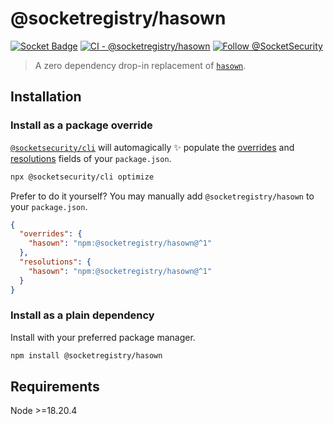 # @socketregistry/hasown

[![Socket Badge](https://socket.dev/api/badge/npm/package/@socketregistry/hasown)](https://socket.dev/npm/package/@socketregistry/hasown)
[![CI - @socketregistry/hasown](https://github.com/SocketDev/socket-registry-js/actions/workflows/test.yml/badge.svg)](https://github.com/SocketDev/socket-registry-js/actions/workflows/test.yml)
[![Follow @SocketSecurity](https://img.shields.io/twitter/follow/SocketSecurity?style=social)](https://twitter.com/SocketSecurity)

> A zero dependency drop-in replacement of
> [`hasown`](https://www.npmjs.com/package/hasown).

## Installation

### Install as a package override

[`@socketsecurity/cli`](https://www.npmjs.com/package/@socketsecurity/cli) will
automagically :sparkles: populate the
[overrides](https://docs.npmjs.com/cli/v9/configuring-npm/package-json#overrides)
and [resolutions](https://yarnpkg.com/configuration/manifest#resolutions) fields
of your `package.json`.

```sh
npx @socketsecurity/cli optimize
```

Prefer to do it yourself? You may manually add `@socketregistry/hasown` to your
`package.json`.

```json
{
  "overrides": {
    "hasown": "npm:@socketregistry/hasown@^1"
  },
  "resolutions": {
    "hasown": "npm:@socketregistry/hasown@^1"
  }
}
```

### Install as a plain dependency

Install with your preferred package manager.

```sh
npm install @socketregistry/hasown
```

## Requirements

Node &gt;=18.20.4
